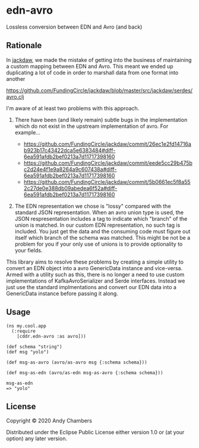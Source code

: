 # edn-avro

Lossless conversion between EDN and Avro (and back)

## Rationale

In [jackdaw](https://github.com/fundingcircle/jackdaw), we made the
mistake of getting into the business of maintaining a custom mapping
between EDN and Avro. This meant we ended up duplicating a lot of code
in order to marshall data from one format into another

https://github.com/FundingCircle/jackdaw/blob/master/src/jackdaw/serdes/avro.clj

I'm aware of at least two problems with this approach.

 1. There have been (and likely remain) subtle bugs in the implementation
    which do not exist in the upstream implementation of avro. For example...

     * https://github.com/FundingCircle/jackdaw/commit/26ec1e2fd14716ab923b17c43422dca5e6383484#diff-6ea591afdb2bef0213a7d11717398160
     * https://github.com/FundingCircle/jackdaw/commit/eede5cc29b475bc2d24e4f1e9a8264a9c607438a#diff-6ea591afdb2bef0213a7d11717398160
     * https://github.com/FundingCircle/jackdaw/commit/5b0661ec5f8a552c27de0e388db09abedea6f52a#diff-6ea591afdb2bef0213a7d11717398160

 2. The EDN representation we chose is "lossy" compared with the standard
    JSON representation. When an avro union type is used, the JSON respresentation
    includes a tag to indicate which "branch" of the union is matched. In our
    custom EDN representation, no such tag is included. You just get the data
    and the consuming code must figure out itself which branch of the schema
    was matched. This might be not be a problem for you if your only use of
    unions is to provide optionality to your fields.

This library aims to resolve these problems by creating a simple
utility to convert an EDN object into a avro GenericData instance
and vice-versa. Armed with a utility such as this, there is no
longer a need to use custom implementations of KafkaAvroSerializer
and Serde interfaces. Instead we just use the standard implmentations
and convert our EDN data into a GenericData instance before passing
it along.

## Usage

```
(ns my.cool.app
  (:require
    [cddr.edn-avro :as avro]))

(def schema "string")
(def msg "yolo")

(def msg-as-avro (avro/as-avro msg {:schema schema}))

(def msg-as-edn (avro/as-edn msg-as-avro {:schema schema}))

msg-as-edn
=> "yolo"

```

## License

Copyright © 2020 Andy Chambers

Distributed under the Eclipse Public License either version 1.0 or (at
your option) any later version.
